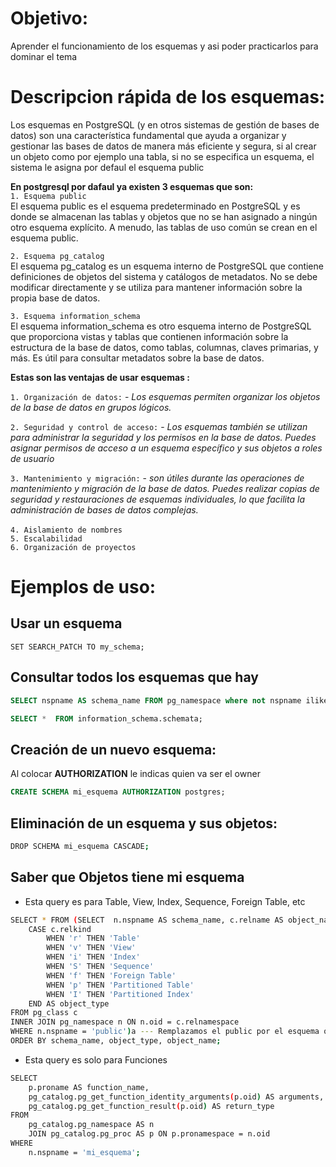 # Objetivo:
Aprender el funcionamiento de los esquemas y asi poder practicarlos para dominar el tema

# Descripcion rápida de los esquemas:
Los esquemas en PostgreSQL (y en otros sistemas de gestión de bases de datos) son una característica fundamental que ayuda a organizar y gestionar las bases de datos de manera más eficiente y segura,  si al crear un objeto como por ejemplo una tabla, si no se especifica un esquema, el sistema le asigna por defaul el esquema public

**En postgresql por dafaul ya existen 3 esquemas que son:**<br> 
`1. Esquema public`<br>
El esquema public es el esquema predeterminado en PostgreSQL y es donde se almacenan las tablas y objetos que no se han asignado a ningún otro esquema explícito. A menudo, las tablas de uso común se crean en el esquema public.<br>

`2. Esquema pg_catalog`<br>
El esquema pg_catalog es un esquema interno de PostgreSQL que contiene definiciones de objetos del sistema y catálogos de metadatos. No se debe modificar directamente y se utiliza para mantener información sobre la propia base de datos.

`3. Esquema information_schema`<br>
El esquema information_schema es otro esquema interno de PostgreSQL que proporciona vistas y tablas que contienen información sobre la estructura de la base de datos, como tablas, columnas, claves primarias, y más. Es útil para consultar metadatos sobre la base de datos.


**Estas son las ventajas de usar esquemas :**


`1. Organización de datos:` 
	- *Los esquemas permiten organizar los objetos de la base de datos en grupos lógicos.*

  `2. Seguridad y control de acceso:`
	- *Los esquemas también se utilizan para administrar la seguridad y los permisos en la base de datos. Puedes asignar permisos de acceso a un esquema específico y sus objetos a roles de usuario*

 `3. Mantenimiento y migración:`
	- *son útiles durante las operaciones de mantenimiento y migración de la base de datos. Puedes realizar copias de seguridad y restauraciones de esquemas individuales, lo que facilita la administración de bases de datos complejas.*<br><br>
`4. Aislamiento de nombres`<br>
`5. Escalabilidad`<br>
`6. Organización de proyectos` 

# Ejemplos de uso:

## Usar un esquema
```
SET SEARCH_PATCH TO my_schema;
```

## Consultar todos los esquemas que hay 
```sql
SELECT nspname AS schema_name FROM pg_namespace where not nspname ilike '%pg_t%'  ORDER BY schema_name;

SELECT *  FROM information_schema.schemata;
```

## Creación de un nuevo esquema: 
Al colocar **AUTHORIZATION** le indicas quien va ser el owner 
```sql
CREATE SCHEMA mi_esquema AUTHORIZATION postgres;
```

## Eliminación de un esquema y sus objetos:
```sh
DROP SCHEMA mi_esquema CASCADE;
```

## Saber que Objetos tiene mi esquema
- Esta query es para Table, View, Index, Sequence, Foreign Table, etc
```sh
SELECT * FROM (SELECT  n.nspname AS schema_name, c.relname AS object_name,
    CASE c.relkind
        WHEN 'r' THEN 'Table'
        WHEN 'v' THEN 'View'
        WHEN 'i' THEN 'Index'
        WHEN 'S' THEN 'Sequence'
        WHEN 'f' THEN 'Foreign Table'
        WHEN 'p' THEN 'Partitioned Table'
        WHEN 'I' THEN 'Partitioned Index'
    END AS object_type
FROM pg_class c
INNER JOIN pg_namespace n ON n.oid = c.relnamespace
WHERE n.nspname = 'public')a --- Remplazamos el public por el esquema que queremos buscar
ORDER BY schema_name, object_type, object_name;
```

- Esta query es solo para Funciones 
```sh
SELECT 
    p.proname AS function_name,
    pg_catalog.pg_get_function_identity_arguments(p.oid) AS arguments,
    pg_catalog.pg_get_function_result(p.oid) AS return_type
FROM 
    pg_catalog.pg_namespace AS n
    JOIN pg_catalog.pg_proc AS p ON p.pronamespace = n.oid
WHERE 
    n.nspname = 'mi_esquema';
```
	
